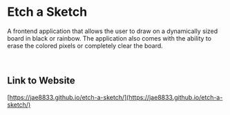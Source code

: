 # Etch a Sketch

A frontend application that allows the user to draw on a dynamically sized board in black or rainbow. The application also comes with the ability to erase the colored pixels or completely clear the board.

<br/>

## Link to Website

[https://jae8833.github.io/etch-a-sketch/](https://jae8833.github.io/etch-a-sketch/)
